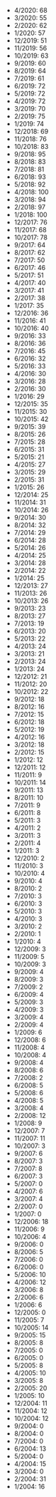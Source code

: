 *  4/2020: 68
*  3/2020: 55
*  2/2020: 62
*  1/2020: 57
*  12/2019: 51
*  11/2019: 56
*  10/2019: 63
*  9/2019: 60
*  8/2019: 64
*  7/2019: 61
*  6/2019: 72
*  5/2019: 72
*  4/2019: 72
*  3/2019: 70
*  2/2019: 75
*  1/2019: 74
*  12/2018: 69
*  11/2018: 76
*  10/2018: 83
*  9/2018: 95
*  8/2018: 83
*  7/2018: 81
*  6/2018: 93
*  5/2018: 92
*  4/2018: 100
*  3/2018: 94
*  2/2018: 97
*  1/2018: 100
*  12/2017: 76
*  11/2017: 68
*  10/2017: 78
*  9/2017: 64
*  8/2017: 62
*  7/2017: 50
*  6/2017: 46
*  5/2017: 51
*  4/2017: 40
*  3/2017: 41
*  2/2017: 38
*  1/2017: 35
*  12/2016: 36
*  11/2016: 41
*  10/2016: 40
*  9/2016: 33
*  8/2016: 36
*  7/2016: 45
*  6/2016: 32
*  5/2016: 33
*  4/2016: 30
*  3/2016: 28
*  2/2016: 30
*  1/2016: 29
*  12/2015: 35
*  11/2015: 30
*  10/2015: 42
*  9/2015: 39
*  8/2015: 26
*  7/2015: 28
*  6/2015: 31
*  5/2015: 21
*  4/2015: 27
*  3/2015: 29
*  2/2015: 31
*  1/2015: 26
*  12/2014: 25
*  11/2014: 31
*  10/2014: 26
*  9/2014: 30
*  8/2014: 32
*  7/2014: 29
*  6/2014: 28
*  5/2014: 26
*  4/2014: 25
*  3/2014: 28
*  2/2014: 22
*  1/2014: 25
*  12/2013: 27
*  11/2013: 26
*  10/2013: 26
*  9/2013: 23
*  8/2013: 27
*  7/2013: 19
*  6/2013: 20
*  5/2013: 22
*  4/2013: 24
*  3/2013: 21
*  2/2013: 24
*  1/2013: 24
*  12/2012: 21
*  11/2012: 20
*  10/2012: 22
*  9/2012: 18
*  8/2012: 16
*  7/2012: 15
*  6/2012: 18
*  5/2012: 19
*  4/2012: 16
*  3/2012: 18
*  2/2012: 15
*  1/2012: 12
*  12/2011: 12
*  11/2011: 9
*  10/2011: 14
*  9/2011: 13
*  8/2011: 10
*  7/2011: 9
*  6/2011: 8
*  5/2011: 3
*  4/2011: 2
*  3/2011: 3
*  2/2011: 4
*  1/2011: 3
*  12/2010: 2
*  11/2010: 3
*  10/2010: 4
*  9/2010: 4
*  8/2010: 2
*  7/2010: 3
*  6/2010: 3
*  5/2010: 3
*  4/2010: 3
*  3/2010: 2
*  2/2010: 1
*  1/2010: 4
*  12/2009: 3
*  11/2009: 5
*  10/2009: 3
*  9/2009: 4
*  8/2009: 3
*  7/2009: 2
*  6/2009: 4
*  5/2009: 3
*  4/2009: 3
*  3/2009: 4
*  2/2009: 4
*  1/2009: 6
*  12/2008: 6
*  11/2008: 4
*  10/2008: 4
*  9/2008: 4
*  8/2008: 6
*  7/2008: 2
*  6/2008: 5
*  5/2008: 6
*  4/2008: 5
*  3/2008: 4
*  2/2008: 12
*  1/2008: 9
*  12/2007: 7
*  11/2007: 11
*  10/2007: 3
*  9/2007: 6
*  8/2007: 3
*  7/2007: 8
*  6/2007: 3
*  5/2007: 0
*  4/2007: 6
*  3/2007: 4
*  2/2007: 0
*  1/2007: 0
*  12/2006: 18
*  11/2006: 9
*  10/2006: 4
*  9/2006: 0
*  8/2006: 5
*  7/2006: 0
*  6/2006: 0
*  5/2006: 10
*  4/2006: 12
*  3/2006: 8
*  2/2006: 6
*  1/2006: 6
*  12/2005: 0
*  11/2005: 7
*  10/2005: 14
*  9/2005: 15
*  8/2005: 8
*  7/2005: 0
*  6/2005: 0
*  5/2005: 8
*  4/2005: 10
*  3/2005: 8
*  2/2005: 20
*  1/2005: 10
*  12/2004: 11
*  11/2004: 12
*  10/2004: 12
*  9/2004: 0
*  8/2004: 0
*  7/2004: 0
*  6/2004: 13
*  5/2004: 0
*  4/2004: 15
*  3/2004: 0
*  2/2004: 31
*  1/2004: 16